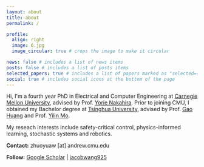 ```yaml
---
layout: about
title: about
permalink: /

profile:
  align: right
  image: 6.jpg
  image_circular: true # crops the image to make it circular

news: false # includes a list of news items
posts: false # includes a list of posts items
selected_papers: true # includes a list of papers marked as "selected={true}"
social: true # includes social icons at the bottom of the page
---
```


Hi, I'm a fourth year PhD in Electrical and Computer Engineering at [Carnegie Mellon University](https://www.cmu.edu/), advised by Prof. [Yorie Nakahira](https://www.ece.cmu.edu/directory/bios/nakahira-yorie.html). Prior to joining CMU, I obtained my Bachelor degree at [Tsinghua University](https://www.tsinghua.edu.cn/en/), advised by Prof. [Gao Huang](https://www.gaohuang.net/) and Prof. [Yilin Mo](https://yilinmo.github.io/). 

My reseach interests include safety-critical control, physics-informed learning, stochastic systems and robotics.

**Contact:** zhuoyuaw [at] andrew.cmu.edu

**Follow:** [Google Scholar](https://scholar.google.com/citations?user=O46T3uUXCH4C&hl=en) | [jacobwang925](https://github.com/jacobwang925)
